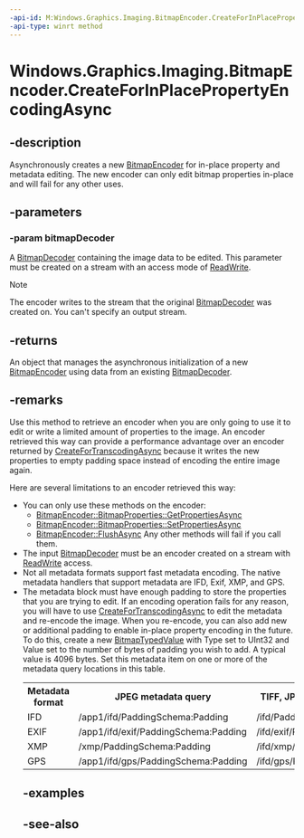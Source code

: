 ```yaml
---
-api-id: M:Windows.Graphics.Imaging.BitmapEncoder.CreateForInPlacePropertyEncodingAsync(Windows.Graphics.Imaging.BitmapDecoder)
-api-type: winrt method
---
```


<!-- Method syntax
public Windows.Foundation.IAsyncOperation<Windows.Graphics.Imaging.BitmapEncoder> CreateForInPlacePropertyEncodingAsync(Windows.Graphics.Imaging.BitmapDecoder bitmapDecoder)
-->

# Windows.Graphics.Imaging.BitmapEncoder.CreateForInPlacePropertyEncodingAsync

## -description
Asynchronously creates a new [BitmapEncoder](bitmapencoder.md) for in-place property and metadata editing. The new encoder can only edit bitmap properties in-place and will fail for any other uses.

## -parameters
### -param bitmapDecoder
A [BitmapDecoder](bitmapdecoder.md) containing the image data to be edited. This parameter must be created on a stream with an access mode of [ReadWrite](../windows.storage/fileaccessmode.md).

> [!NOTE]
> The encoder writes to the stream that the original [BitmapDecoder](bitmapdecoder.md) was created on. You can't specify an output stream.

## -returns
An object that manages the asynchronous initialization of a new [BitmapEncoder](bitmapencoder.md) using data from an existing [BitmapDecoder](bitmapdecoder.md).

## -remarks
Use this method to retrieve an encoder when you are only going to use it to edit or write a limited amount of properties to the image. An encoder retrieved this way can provide a performance advantage over an encoder returned by [CreateForTranscodingAsync](bitmapencoder_createfortranscodingasync_1673967352.md) because it writes the new properties to empty padding space instead of encoding the entire image again.

Here are several limitations to an encoder retrieved this way:


+ You can only use these methods on the encoder:
   + [BitmapEncoder::BitmapProperties::GetPropertiesAsync](bitmapproperties_getpropertiesasync_1829853186.md)
   + [BitmapEncoder::BitmapProperties::SetPropertiesAsync](bitmapproperties_setpropertiesasync_1991487715.md)
   + [BitmapEncoder::FlushAsync](bitmapencoder_flushasync_491532439.md)
 Any other methods will fail if you call them.
+ The input [BitmapDecoder](bitmapdecoder.md) must be an encoder created on a stream with [ReadWrite](../windows.storage/fileaccessmode.md) access.
+ Not all metadata formats support fast metadata encoding. The native metadata handlers that support metadata are IFD, Exif, XMP, and GPS.
+ The metadata block must have enough padding to store the properties that you are trying to edit.
If an encoding operation fails for any reason, you will have to use [CreateForTranscodingAsync](bitmapencoder_createfortranscodingasync_1673967352.md) to edit the metadata and re-encode the image. When you re-encode, you can also add new or additional padding to enable in-place property encoding in the future. To do this, create a new [BitmapTypedValue](bitmaptypedvalue.md) with Type set to UInt32 and Value set to the number of bytes of padding you wish to add. A typical value is 4096 bytes. Set this metadata item on one or more of the metadata query locations in this table. <table>
   <tr><th>Metadata format</th><th>JPEG metadata query</th><th>TIFF, JPEG-XR metadata query</th></tr>
   <tr><td>IFD</td><td>/app1/ifd/PaddingSchema:Padding</td><td>/ifd/PaddingSchema:Padding</td></tr>
   <tr><td>EXIF</td><td>/app1/ifd/exif/PaddingSchema:Padding</td><td>/ifd/exif/PaddingSchema:Padding</td></tr>
   <tr><td>XMP</td><td>/xmp/PaddingSchema:Padding</td><td>/ifd/xmp/PaddingSchema:Padding</td></tr>
   <tr><td>GPS</td><td>/app1/ifd/gps/PaddingSchema:Padding</td><td>/ifd/gps/PaddingSchema:Padding</td></tr>
</table>

## -examples

## -see-also
